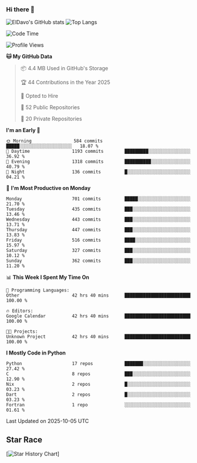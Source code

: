 ### Hi there 👋
![ElDavo's GitHub stats](https://github-readme-stats.vercel.app/api?username=ElDavoo&show_icons=true&theme=chartreuse-dark)
![Top Langs](https://github-readme-stats.vercel.app/api/top-langs/?username=ElDavoo&theme=chartreuse-dark&layout=compact)

<!--START_SECTION:waka-->
![Code Time](http://img.shields.io/badge/Code%20Time-4%2C265%20hrs%2052%20mins-blue)

![Profile Views](http://img.shields.io/badge/Profile%20Views-4-blue)

**🐱 My GitHub Data** 

> 📦 4.4 MB Used in GitHub's Storage 
 > 
> 🏆 44 Contributions in the Year 2025
 > 
> 💼 Opted to Hire
 > 
> 📜 52 Public Repositories 
 > 
> 🔑 20 Private Repositories 
 > 
**I'm an Early 🐤** 

```text
🌞 Morning                584 commits         █████░░░░░░░░░░░░░░░░░░░░   18.07 % 
🌆 Daytime                1193 commits        █████████░░░░░░░░░░░░░░░░   36.92 % 
🌃 Evening                1318 commits        ██████████░░░░░░░░░░░░░░░   40.79 % 
🌙 Night                  136 commits         █░░░░░░░░░░░░░░░░░░░░░░░░   04.21 % 
```
📅 **I'm Most Productive on Monday** 

```text
Monday                   701 commits         █████░░░░░░░░░░░░░░░░░░░░   21.70 % 
Tuesday                  435 commits         ███░░░░░░░░░░░░░░░░░░░░░░   13.46 % 
Wednesday                443 commits         ███░░░░░░░░░░░░░░░░░░░░░░   13.71 % 
Thursday                 447 commits         ███░░░░░░░░░░░░░░░░░░░░░░   13.83 % 
Friday                   516 commits         ████░░░░░░░░░░░░░░░░░░░░░   15.97 % 
Saturday                 327 commits         ███░░░░░░░░░░░░░░░░░░░░░░   10.12 % 
Sunday                   362 commits         ███░░░░░░░░░░░░░░░░░░░░░░   11.20 % 
```


📊 **This Week I Spent My Time On** 

```text
💬 Programming Languages: 
Other                    42 hrs 40 mins      █████████████████████████   100.00 % 

🔥 Editors: 
Google Calendar          42 hrs 40 mins      █████████████████████████   100.00 % 

🐱‍💻 Projects: 
Unknown Project          42 hrs 40 mins      █████████████████████████   100.00 % 
```

**I Mostly Code in Python** 

```text
Python                   17 repos            ███████░░░░░░░░░░░░░░░░░░   27.42 % 
C                        8 repos             ███░░░░░░░░░░░░░░░░░░░░░░   12.90 % 
Nix                      2 repos             █░░░░░░░░░░░░░░░░░░░░░░░░   03.23 % 
Dart                     2 repos             █░░░░░░░░░░░░░░░░░░░░░░░░   03.23 % 
Fortran                  1 repo              ░░░░░░░░░░░░░░░░░░░░░░░░░   01.61 % 
```




 Last Updated on 2025-10-05 UTC
<!--END_SECTION:waka-->

## Star Race

[![Star History Chart](https://api.star-history.com/svg?repos=ElDavoo/WhatsApp-Crypt14-Crypt15-Decrypter,ElDavoo/TuringOS,EliteAndroidApps/WhatsApp-Crypt12-Decrypter,KnugiHK/Whatsapp-Chat-Exporter&type=Date)]
